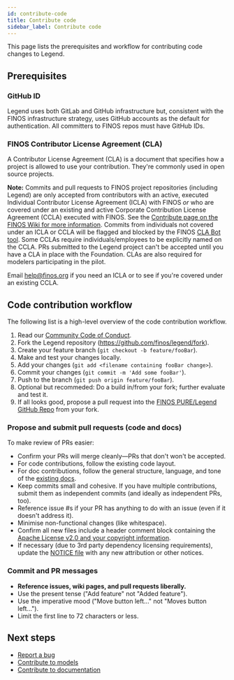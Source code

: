 ```yaml
---
id: contribute-code
title: Contribute code
sidebar_label: Contribute code
---
```


This page lists the prerequisites and workflow for contributing code changes to Legend.

## Prerequisites

### GitHub ID

Legend uses both GitLab and GitHub infrastructure but, consistent with the FINOS infrastructure strategy, uses GitHub accounts as the default for authentication. All committers to FINOS repos must have GitHub IDs.

### FINOS Contributor License Agreement (CLA)

A Contributor License Agreement (CLA) is a document that specifies how a project is allowed to use your contribution. They're commonly used in open source projects.

**Note:** Commits and pull requests to FINOS project repositories (including Legend) are only accepted from contributors with an active, executed Individual Contributor License Agreement (ICLA) with FINOS *or* who are covered under an existing and active Corporate Contribution License Agreement (CCLA) executed with FINOS. See the [Contribute page on the FINOS Wiki for more information](https://finosfoundation.atlassian.net/wiki/spaces/FINOS/pages/83034172/Contribute). Commits from individuals not covered under an ICLA or CCLA will be flagged and blocked by the FINOS [CLA Bot tool](https://github.com/finos/cla-bot). Some CCLAs require individuals/employees to be explicitly named on the CCLA. PRs submitted to the Legend project can't be accepted until you have a CLA in place with the Foundation. CLAs are also required for modelers participating in the pilot.

Email [help@finos.org](mailto:help@finos.org?subject=CLA) if you need an ICLA or to see if you're covered under an existing CCLA.

## Code contribution workflow

The following list is a high-level overview of the code contribution workflow.

1. Read our [Community Code of Conduct](https://www.finos.org/code-of-conduct).
2. Fork the Legend repository (<https://github.com/finos/legend/fork>).
3. Create your feature branch (`git checkout -b feature/fooBar`).
4. Make and test your changes locally.
5. Add your changes (`git add <filename containing fooBar change>`).
6. Commit your changes (`git commit -m 'Add some fooBar'`).
7. Push to the branch (`git push origin feature/fooBar`).
8. Optional but recommeded: Do a build in/from your fork; further evaluate and test it.
9. If all looks good, propose a pull request into the [FINOS PURE/Legend GitHub Repo](https://github.com/finos/legend/pull/new/master) from your fork.

### Propose and submit pull requests (code and docs)

To make review of PRs easier:

- Confirm your PRs will merge cleanly—PRs that don't won't be accepted.
- For code contributions, follow the existing code layout.
- For doc contributions, follow the general structure, language, and tone of the [existing docs](https://github.com/finos/legend/wiki).
- Keep commits small and cohesive. If you have multiple contributions, submit them as independent commits (and ideally as independent PRs, too).
- Reference issue #s if your PR has anything to do with an issue (even if it doesn't address it).
- Minimise non-functional changes (like whitespace).
- Confirm all new files include a header comment block containing the [Apache License v2.0 and your copyright information](http://www.apache.org/licenses/LICENSE-2.0#apply).
- If necessary (due to 3rd party dependency licensing requirements), update the [NOTICE file](https://github.com/finos/legend/blob/master/NOTICE) with any new attribution or other notices.

### Commit and PR messages

- **Reference issues, wiki pages, and pull requests liberally.**
- Use the present tense ("Add feature" not "Added feature").
- Use the imperative mood ("Move button left..." not "Moves button left...").
- Limit the first line to 72 characters or less.

## Next steps

- [Report a bug](report-bug.md)
- [Contribute to models](contribute-to-models.md)
- [Contribute to documentation](contribute-documentation.md)
